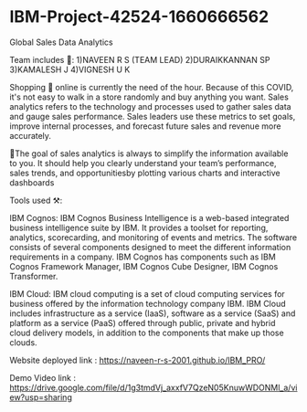 # IBM-Project-42524-1660666562
Global Sales Data Analytics

Team includes 🤼:
1)NAVEEN R S (TEAM LEAD)
2)DURAIKKANNAN SP
3)KAMALESH J
4)VIGNESH U K

Shopping 🛒 online is currently the need of the hour. Because of this COVID, it's not easy to walk in a store randomly and buy anything you want.
Sales analytics refers to the technology and processes used to gather sales data and gauge sales performance. Sales leaders use these metrics to set goals, improve internal processes, and forecast future sales and revenue more accurately.

🎯The goal of sales analytics is always to simplify the information available to you. It should help you clearly understand your team’s performance, sales trends, and opportunitiesby plotting various charts and interactive dashboards

Tools used ⚒️:

IBM Cognos: IBM Cognos Business Intelligence is a web-based integrated business intelligence suite by IBM. It provides a toolset for reporting, analytics, scorecarding, and monitoring of events and metrics. The software consists of several components designed to meet the different information requirements in a company. IBM Cognos has components such as IBM Cognos Framework Manager, IBM Cognos Cube Designer, IBM Cognos Transformer.

IBM Cloud: IBM cloud computing is a set of cloud computing services for business offered by the information technology company IBM. IBM Cloud includes infrastructure as a service (IaaS), software as a service (SaaS) and platform as a service (PaaS) offered through public, private and hybrid cloud delivery models, in addition to the components that make up those clouds.

Website deployed link : https://naveen-r-s-2001.github.io/IBM_PRO/

Demo Video link : https://drive.google.com/file/d/1g3tmdVj_axxfV7QzeN05KnuwWDONMl_a/view?usp=sharing 



